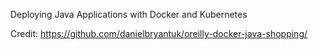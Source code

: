 
Deploying Java Applications with Docker and Kubernetes

Credit: https://github.com/danielbryantuk/oreilly-docker-java-shopping/
